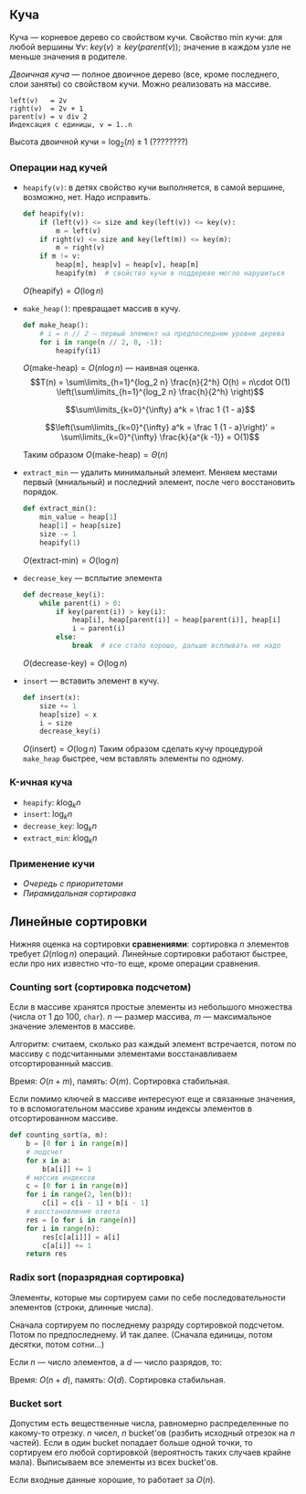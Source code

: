 ## Куча

Куча — корневое дерево со свойством кучи.
Свойство min кучи: для любой вершины $\forall v$: $key(v) \geqslant key(parent(v))$; значение в каждом узле не меньше значения в родителе.

*Двоичная куча* — полное двоичное дерево (все, кроме последнего, слои заняты) со свойством кучи.
Можно реализовать на массиве.
```
left(v)   = 2v
right(v)  = 2v + 1
parent(v) = v div 2
Индексация с единицы, v = 1..n
```
Высота двоичной кучи = $\log_2(n) \pm 1$ (????????)

### Операции над кучей

* `heapify(v)`: в детях свойство кучи выполняется, в самой вершине, возможно, нет. Надо исправить.
    ```python
    def heapify(v):
        if (left(v)) <= size and key(left(v)) <= key(v):
            m = left(v)
        if right(v) <= size and key(left(m)) <= key(m):
            m = right(v)
        if m != v:
            heap[m], heap[v] = heap[v], heap[m]
            heapify(m)  # свойство кучи в поддереве могло нарушиться
    ```
    $O(\text{heapify}) = O(\log n)$
* `make_heap()`: превращает массив в кучу.
    ```python
    def make_heap():
        # i = n // 2 — первый элемент на предпоследнем уровне дерева
        for i in range(n // 2, 0, -1):
            heapify(i1)
    ```
    $O(\text{make-heap}) = O(n \log n)$ — наивная оценка.
    $$T(n) = \sum\limits_{h=1}^{log_2 n} \frac{n}{2^h} O(h) = n\cdot O(1) \left(\sum\limits_{h=1}^{log_2 n} \frac{h}{2^h} \right)$$

    $$\sum\limits_{k=0}^{\infty} a^k = \frac 1 {1 - a}$$

    $$\left(\sum\limits_{k=0}^{\infty} a^k = \frac 1 {1 - a}\right)' = \sum\limits_{k=0}^{\infty} \frac{k}{a^{k -1}} = O(1)$$

    Таким образом $O(\text{make-heap}) = \Theta(n)$
* `extract_min` — удалить минимальный элемент.
    Меняем местами первый (мниальный) и последний элемент, после чего восстановить порядок.
    ```python
    def extract_min():
        min_value = heap[1]
        heap[1] = heap[size]
        size -= 1
        heapify(1)
    ```
    $O(\text{extract-min}) = O(\log n)$
* `decrease_key` — всплытие элемента
    ```python
    def decrease_key(i):
        while parent(i) > 0:
            if key(parent(i)) > key(i):
                heap[i], heap[parent(i)] = heap[parent(i)], heap[i]
                i = parent(i)
            else:
                break  # все стало хорошо, дальше всплывать не надо
    ```
    $O(\text{decrease-key}) = O(\log n)$
* `insert` — вставить элемент в кучу.
    ```python
    def insert(x):
        size += 1
        heap[size] = x
        i = size
        decrease_key(i)
    ```
    $O(\text{insert}) = O(\log n)$
    Таким образом сделать кучу процедурой `make_heap` быстрее, чем вставлять элементы по одному.

### K-ичная куча

* `heapify`: $k \log_k n$
* `insert`: $\log_k n$
* `decrease_key`: $\log_k n$
* `extract_min`: $k \log_k n$

### Применение кучи

* *Очередь с приоритетами*
* *Пирамидальная сортировка*

## Линейные сортировки

Нижняя оценка на сортировки **сравнениями**: сортировка $n$ элементов требует $\Omega(n \log n)$ операций. Линейные сортировки работают быстрее, если про них известно что-то еще, кроме операции сравнения.

### Counting sort (сортировка подсчетом)

Если в массиве хранятся простые элементы из небольшого множества (числа от $1$ до $100$, `char`).
$n$ — размер массива, $m$ — максимальное значение элементов в массиве.

Алгоритм: считаем, сколько раз каждый элемент встречается, потом по массиву с подсчитанными элементами восстанавливаем отсортированный массив.

Время: $O(n+m)$, память: $O(m)$. Сортировка стабильная.

Если помимо ключей в массиве интересуют еще и связанные значения, то в вспомогательном массиве храним индексы элементов в отсортированном массиве.

```python
def counting_sort(a, m):
    b = [0 for i in range(m)]
    # подсчет
    for x in a:
        b[a[i]] += 1
    # массив индексов
    c = [0 for i in range(m)]
    for i in range(2, len(b)):
        c[i] = c[i - 1] + b[i - 1]
    # восстановление ответа
    res = [o for i in range(n)]
    for i in range(n):
        res[c[a[i]]] = a[i]
        c[a[i]] += 1
    return res
```

### Radix sort (поразрядная сортировка)

Элементы, которые мы сортируем сами по себе последовательности элементов (строки, длинные числа).

Сначала сортируем по последнему разряду сортировкой подсчетом. Потом по предпоследнему. И так далее. (Сначала единицы, потом десятки, потом сотни...)

Если $n$ — число элементов, а $d$ — число разрядов, то:

Время: $O(n+d)$, память: $O(d)$. Сортировка стабильная.

### Bucket sort

Допустим есть вещественные числа, равномерно распределенные по какому-то отрезку. $n$ чисел, $n$ bucket'ов (разбить исходный отрезок на $n$ частей). Если в один bucket попадает больше одной точки, то сортируем его любой сортировкой (вероятность таких случаев крайне мала). Выписываем все элементы из всех bucket'ов.

Если входные данные хорошие, то работает за $O(n)$.
